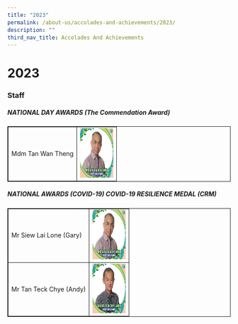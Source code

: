 ```yaml
---
title: "2023"
permalink: /about-us/accolades-and-achievements/2023/
description: ""
third_nav_title: Accolades And Achievements
---
```

# 2023
### Staff




<style>
table, td, th {
  border: 1px solid;
}

table {
  width: 100%;
  border-collapse: collapse;
}
</style>



<h5>NATIONAL DAY AWARDS (The Commendation Award)</h5>

<table>
  <tbody><tr>
    <td>Mdm Tan Wan Theng</td>
    <td class="tg-8jgo"><img height="112" width="75" alt="Image" src="/images/Awards/mr%20siew%20lai%20lone%20gary.jpg"></td>
  </tr>
</tbody></table>








<style>
table, td, th {
  border: 1px solid;
}

table {
  width: 100%;
  border-collapse: collapse;
}
</style>



<h5>NATIONAL AWARDS (COVID-19) COVID-19 RESILIENCE MEDAL (CRM)</h5>

<table>
  <tbody><tr>
    <td>Mr Siew Lai Lone (Gary)</td>
    <td class="tg-8jgo"><img height="112" width="75" alt="Image" src="/images/Awards/mr%20siew%20lai%20lone%20gary.jpg"></td>
  </tr>
  <tr>
    <td>Mr Tan Teck Chye (Andy)</td>
    <td class="tg-8jgo"><img height="112" width="75" alt="Image" src="/images/Awards/mr%20tan%20teck%20chye%20andy.jpg"></td>
  </tr>
</tbody></table>



